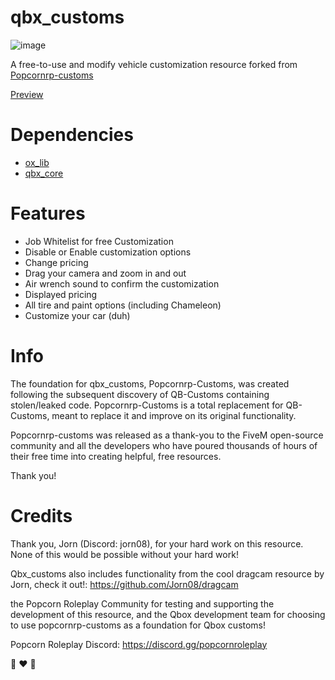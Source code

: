 # qbx_customs

![image](https://github.com/Popcorn-RP/qbx_customs/assets/85725579/43d91928-3e1d-4ef2-b73e-d1f47a831495)


A free-to-use and modify vehicle customization resource forked from [Popcornrp-customs](https://github.com/alberttheprince/popcornrp-customs)

[Preview](https://www.youtube.com/watch?v=8UcGmHJ3mUo)

# Dependencies

- [ox_lib](https://github.com/overextended/ox_lib)
- [qbx_core](https://github.com/Qbox-project/qbx_core)

# Features

- Job Whitelist for free Customization
- Disable or Enable customization options
- Change pricing
- Drag your camera and zoom in and out
- Air wrench sound to confirm the customization
- Displayed pricing
- All tire and paint options (including Chameleon)
- Customize your car (duh)

# Info

The foundation for qbx_customs, Popcornrp-Customs, was created following the subsequent discovery of QB-Customs containing stolen/leaked code. Popcornrp-Customs is a total replacement for QB-Customs, meant to replace it and improve on its original functionality.

Popcornrp-customs was released as a thank-you to the FiveM open-source community and all the developers who have poured thousands of hours of their free time into creating helpful, free resources.

Thank you!

# Credits

Thank you, Jorn (Discord: jorn08), for your hard work on this resource. None of this would be possible without your hard work!

Qbx_customs also includes functionality from the cool dragcam resource by Jorn, check it out!:  https://github.com/Jorn08/dragcam

the Popcorn Roleplay Community for testing and supporting the development of this resource, and the Qbox development team for choosing to use popcornrp-customs as a foundation for Qbox customs!

Popcorn Roleplay Discord: https://discord.gg/popcornroleplay

🍿 ❤️ 🦆
